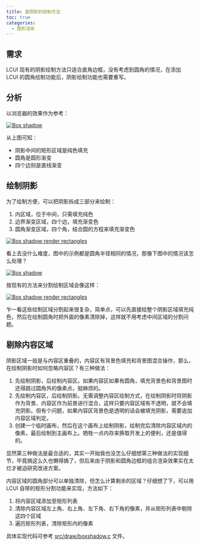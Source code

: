 ```yaml
---
title: 盒阴影的绘制方法
toc: true
categories:
  - 图形渲染
---
```

## 需求
LCUI 现有的阴影绘制方法只适合直角边框，没有考虑到圆角的情况，在添加 LCUI 的圆角绘制功能后，阴影绘制功能也需要重写。

## 分析

以浏览器的效果作为参考：

[![Box shadow](/static/images/devlog/20190810095344.png "Box shadow")](/static/images/devlog/20190810095344.png)

从上图可知：

- 阴影中间的矩形区域是纯色填充
- 圆角是圆形渐变
- 四个边则是直线渐变

## 绘制阴影

为了绘制方便，可以把阴影拆成三部分来绘制：

1. 内区域，位于中间，只需填充纯色
1. 边界渐变区域，四个边，填充渐变色
1. 圆角渐变区域，四个角，结合圆的方程来填充渐变色

[![Box shadow render rectangles](/static/images/devlog/20190810095035.png "Box shadow render rectangles")](/static/images/devlog/20190810095035.png)

看上去没什么难度，图中的示例都是圆角半径相同的情况，那像下图中的情况该怎么处理？

[![Box shadow](/static/images/devlog/20190810102832.png "Box shadow")](/static/images/devlog/20190810102832.png)

按现有的方法来分割绘制区域会像这样：

[![Box shadow render rectangles](/static/images/devlog/20190810104543.png "Box shadow render rectangles")](/static/images/devlog/20190810104543.png)

乍一看这些绘制区域分割起来很复杂，简单点，可以先直接给整个阴影区域填充纯色，然后在绘制圆角时把外面的像素清除掉，这样就不用考虑中间区域的分割问题。

## 剔除内容区域

阴影区域一般是与内容区重叠的，内容区有背景色填充和背景图混合操作，那么，在绘制阴影时如何忽略内容区？有三种做法：

1. 先绘制阴影，后绘制内容区。如果内容区如果有圆角，填充背景色和背景图时还得跳过圆角外的像素点，挺麻烦的。
1. 先绘制内容区，后绘制阴影。无需调整内容区绘制方式，在绘制阴影时将阴影作为背景、内容区作为前景进行混合，这样只要内容区域有不透明，就不会填充阴影。但有个问题，如果内容区背景色是透明的话会被填充阴影，需要追加内容区域判定。
1. 创建一个临时画布，然后在这个画布上绘制阴影，绘制完后清除内容区域内的像素，最后绘制到主画布上。牺牲一点内存来换取开发上的便利，还是值得的。

显然第三种做法是最合适的，其实一开始我也没怎么仔细想第三种做法的实现细节，毕竟搞这么久也懒得搞了，但后来由于阴影和圆角边框的组合渲染效果实在太烂才被迫研究改进方案。

内容区域的圆角部分可以单独清除，但怎么计算剩余的区域？仔细想了下，可以用 LCUI 自带的矩形分割功能来实现，方法如下：

1. 将内容区域添加至矩形列表
1. 清除内容区域左上角、右上角、左下角、右下角的像素，并从矩形列表中剔除这四个区域
1. 遍历矩形列表，清除矩形内的像素

具体实现代码可参考 [src/draw/boxshadow.c](https://github.com/lc-soft/LCUI/blob/480737bc48ee328aa3eece53339572367c509f17/src/draw/boxshadow.c#L509) 文件。
